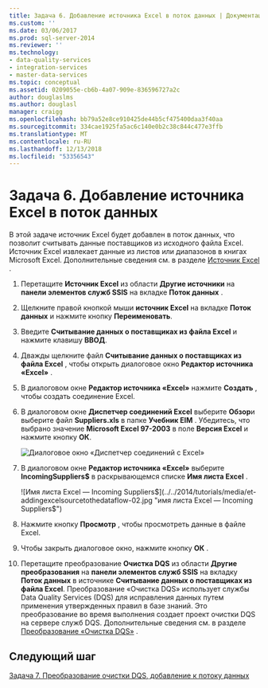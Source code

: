 ```yaml
---
title: Задача 6. Добавление источника Excel в поток данных | Документация Майкрософт
ms.custom: ''
ms.date: 03/06/2017
ms.prod: sql-server-2014
ms.reviewer: ''
ms.technology:
- data-quality-services
- integration-services
- master-data-services
ms.topic: conceptual
ms.assetid: 0209055e-cb6b-4a07-909e-836596727a2c
author: douglaslms
ms.author: douglasl
manager: craigg
ms.openlocfilehash: bb79a52e8ce910425de44b5cf475400daa3f40aa
ms.sourcegitcommit: 334cae1925fa5ac6c140e0b2c38c844c477e3ffb
ms.translationtype: MT
ms.contentlocale: ru-RU
ms.lasthandoff: 12/13/2018
ms.locfileid: "53356543"
---
```

# <a name="task-6-adding-excel-source-to-the-data-flow"></a>Задача 6. Добавление источника Excel в поток данных
  В этой задаче источник Excel будет добавлен в поток данных, что позволит считывать данные поставщиков из исходного файла Excel. Источник Excel извлекает данные из листов или диапазонов в книгах Microsoft Excel. Дополнительные сведения см. в разделе [Источник Excel](../integration-services/data-flow/excel-source.md) .  
  
1.  Перетащите **Источник Excel** из области **Другие источники** на **панели элементов служб SSIS** на вкладке **Поток данных** .  
  
2.  Щелкните правой кнопкой мыши **источник Excel** на вкладке **Поток данных** и нажмите кнопку **Переименовать**.  
  
3.  Введите **Считывание данных о поставщиках из файла Excel** и нажмите клавишу **ВВОД**.  
  
4.  Дважды щелкните файл **Считывание данных о поставщиках из файла Excel** , чтобы открыть диалоговое окно **Редактор источника «Excel»** .  
  
5.  В диалоговом окне **Редактор источника «Excel»** нажмите **Создать** , чтобы создать соединение Excel.  
  
6.  В диалоговом окне **Диспетчер соединений Excel** выберите **Обзор**и выберите файл **Suppliers.xls** в папке **Учебник EIM** . Убедитесь, что выбрано значение **Microsoft Excel 97-2003** в поле **Версия Excel** и нажмите кнопку **ОК**.  
  
     ![Диалоговое окно «Диспетчер соединений с Excel»](../../2014/tutorials/media/et-addingexcelsourcetothedataflow-01.jpg "диалоговое окно «Диспетчер соединений с Excel»")  
  
7.  В диалоговом окне **Редактор источника «Excel»** выберите **IncomingSuppliers$** в раскрывающемся списке **Имя листа Excel** .  
  
     ![Имя листа Excel — Incoming Suppliers$](../../2014/tutorials/media/et-addingexcelsourcetothedataflow-02.jpg "имя листа Excel — Incoming Suppliers$")  
  
8.  Нажмите кнопку **Просмотр** , чтобы просмотреть данные в файле Excel.  
  
9. Чтобы закрыть диалоговое окно, нажмите кнопку **ОК** .  
  
10. Перетащите преобразование **Очистка DQS** из области **Другие преобразования** на **панели элементов служб SSIS** на вкладку **Поток данных** в источнике **Считывание данных о поставщиках из файла Excel**. Преобразование «Очистка DQS» использует службы Data Quality Services (DQS) для исправления данных путем применения утвержденных правил в базе знаний. Это преобразование во время выполнения создает проект очистки DQS на сервере служб DQS. Дополнительные сведения см. в разделе [Преобразование «Очистка DQS»](https://msdn.microsoft.com/library/ee677619.aspx) .  
  
## <a name="next-step"></a>Следующий шаг  
 [Задача 7. Преобразование очистки DQS, добавление к потоку данных](../integration-services/data-flow/data-flow.md)  
  
  
